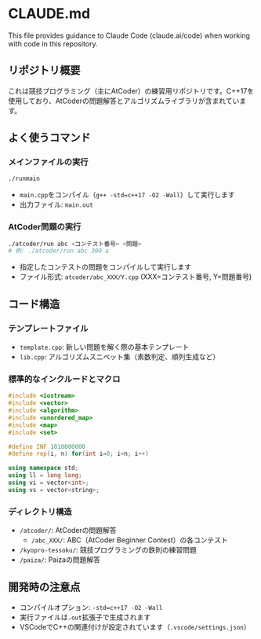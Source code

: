# CLAUDE.md

This file provides guidance to Claude Code (claude.ai/code) when working with code in this repository.

## リポジトリ概要
これは競技プログラミング（主にAtCoder）の練習用リポジトリです。C++17を使用しており、AtCoderの問題解答とアルゴリズムライブラリが含まれています。

## よく使うコマンド

### メインファイルの実行
```bash
./runmain
```
- `main.cpp`をコンパイル（`g++ -std=c++17 -O2 -Wall`）して実行します
- 出力ファイル: `main.out`

### AtCoder問題の実行
```bash
./atcoder/run abc <コンテスト番号> <問題>
# 例: ./atcoder/run abc 300 a
```
- 指定したコンテストの問題をコンパイルして実行します
- ファイル形式: `atcoder/abc_XXX/Y.cpp` (XXX=コンテスト番号, Y=問題番号)

## コード構造

### テンプレートファイル
- `template.cpp`: 新しい問題を解く際の基本テンプレート
- `lib.cpp`: アルゴリズムスニペット集（素数判定、順列生成など）

### 標準的なインクルードとマクロ
```cpp
#include <iostream>
#include <vector>
#include <algorithm>
#include <unordered_map>
#include <map>
#include <set>

#define INF 1010000000
#define rep(i, n) for(int i=0; i<n; i++)

using namespace std;
using ll = long long;
using vi = vector<int>;
using vs = vector<string>;
```

### ディレクトリ構造
- `/atcoder/`: AtCoderの問題解答
  - `/abc_XXX/`: ABC（AtCoder Beginner Contest）の各コンテスト
- `/kyopro-tessoku/`: 競技プログラミングの鉄則の練習問題
- `/paiza/`: Paizaの問題解答

## 開発時の注意点
- コンパイルオプション: `-std=c++17 -O2 -Wall`
- 実行ファイルは`.out`拡張子で生成されます
- VSCodeでC++の関連付けが設定されています（`.vscode/settings.json`）